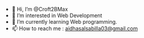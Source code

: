 - 👋 Hi, I’m @Croft2BMax
- 👀 I’m interested in Web Development
- 🌱 I’m currently learning Web programming.
- 📫 How to reach me : aidhasalsabilla03@gmail.com

<!---
Croft2BMax/Croft2BMax is a ✨ special ✨ repository because its `README.md` (this file) appears on your GitHub profile.
You can click the Preview link to take a look at your changes.
--->
